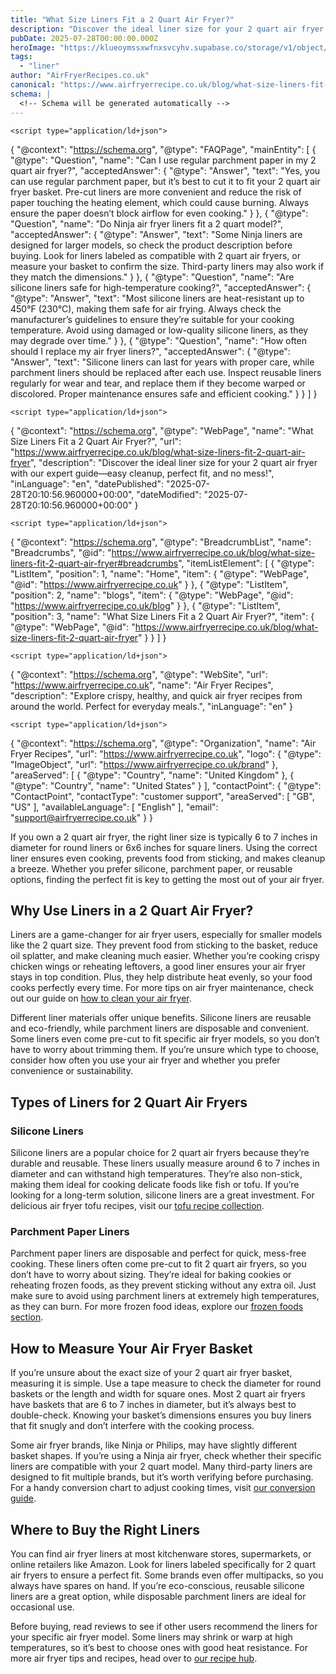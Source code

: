 ```yaml
---
title: "What Size Liners Fit a 2 Quart Air Fryer?"
description: "Discover the ideal liner size for your 2 quart air fryer with our expert guide—easy cleanup, perfect fit, and no mess!"
pubDate: 2025-07-28T00:00:00.000Z
heroImage: "https://klueoymssxwfnxsvcyhv.supabase.co/storage/v1/object/public/Shmucket/what-size-liners-fit-2-quart-air-fryer.webp"
tags:
  - "liner"
author: "AirFryerRecipes.co.uk"
canonical: "https://www.airfryerrecipe.co.uk/blog/what-size-liners-fit-2-quart-air-fryer"
schema: |
  <!-- Schema will be generated automatically -->
---
```

<script type="application/ld+json">
{
    "@context": "https://schema.org",
    "@type": "BlogPosting",
    "url": "https://www.airfryerrecipe.co.uk/blog/what-size-liners-fit-2-quart-air-fryer",
    "mainEntityOfPage": {
        "@type": "WebPage",
        "@id": "https://www.airfryerrecipe.co.uk/blog/what-size-liners-fit-2-quart-air-fryer"
    },
    "headline": "Perfect Fit: Best Liners for Your 2 Quart Air Fryer",
    "description": "Discover the ideal liner size for your 2 quart air fryer with our expert guide—easy cleanup, perfect fit, and no mess!",
    "author": {
        "@type": "Person",
        "name": "AirFryerRecipes.co.uk",
        "url": "https://www.airfryerrecipe.co.uk/about",
        "image": {
            "@type": "ImageObject",
            "url": "https://klueoymssxwfnxsvcyhv.supabase.co/storage/v1/object/public/Shmucket/Me.jpg"
        }
    },
    "publisher": {
        "@type": "Organization",
        "name": "Air Fryer Recipe",
        "logo": {
            "@type": "ImageObject",
            "url": "https://cdn.prod.website-files.com/68224a465dfe9a7ab4f57570/6844191451a8b2f1e37e63cc_Untitled%20design%20-%202025-06-05T205644.948%20(1).png"
        }
    },
    "datePublished": "2025-07-28T20:10:56.960Z",
    "dateModified": "2025-07-28T20:10:56.960Z",
    "image": {
        "@type": "ImageObject",
        "url": "https://klueoymssxwfnxsvcyhv.supabase.co/storage/v1/object/public/Shmucket/what-size-liners-fit-2-quart-air-fryer.webp"
    },
    "about": {
        "@type": "Thing",
        "name": "Liner"
    },
    "articleSection": "Liner",
    "inLanguage": "en-GB"
}
</script>

    <script type="application/ld+json">
{
    "@context": "https://schema.org",
    "@type": "FAQPage",
    "mainEntity": [
        {
            "@type": "Question",
            "name": "Can I use regular parchment paper in my 2 quart air fryer?",
            "acceptedAnswer": {
                "@type": "Answer",
                "text": "Yes, you can use regular parchment paper, but it’s best to cut it to fit your 2 quart air fryer basket. Pre-cut liners are more convenient and reduce the risk of paper touching the heating element, which could cause burning. Always ensure the paper doesn’t block airflow for even cooking."
            }
        },
        {
            "@type": "Question",
            "name": "Do Ninja air fryer liners fit a 2 quart model?",
            "acceptedAnswer": {
                "@type": "Answer",
                "text": "Some Ninja liners are designed for larger models, so check the product description before buying. Look for liners labeled as compatible with 2 quart air fryers, or measure your basket to confirm the size. Third-party liners may also work if they match the dimensions."
            }
        },
        {
            "@type": "Question",
            "name": "Are silicone liners safe for high-temperature cooking?",
            "acceptedAnswer": {
                "@type": "Answer",
                "text": "Most silicone liners are heat-resistant up to 450°F (230°C), making them safe for air frying. Always check the manufacturer’s guidelines to ensure they’re suitable for your cooking temperature. Avoid using damaged or low-quality silicone liners, as they may degrade over time."
            }
        },
        {
            "@type": "Question",
            "name": "How often should I replace my air fryer liners?",
            "acceptedAnswer": {
                "@type": "Answer",
                "text": "Silicone liners can last for years with proper care, while parchment liners should be replaced after each use. Inspect reusable liners regularly for wear and tear, and replace them if they become warped or discolored. Proper maintenance ensures safe and efficient cooking."
            }
        }
    ]
}
</script>

    <script type="application/ld+json">
{
    "@context": "https://schema.org",
    "@type": "WebPage",
    "name": "What Size Liners Fit a 2 Quart Air Fryer?",
    "url": "https://www.airfryerrecipe.co.uk/blog/what-size-liners-fit-2-quart-air-fryer",
    "description": "Discover the ideal liner size for your 2 quart air fryer with our expert guide—easy cleanup, perfect fit, and no mess!",
    "inLanguage": "en",
    "datePublished": "2025-07-28T20:10:56.960000+00:00",
    "dateModified": "2025-07-28T20:10:56.960000+00:00"
}
</script>

    <script type="application/ld+json">
{
    "@context": "https://schema.org",
    "@type": "BreadcrumbList",
    "name": "Breadcrumbs",
    "@id": "https://www.airfryerrecipe.co.uk/blog/what-size-liners-fit-2-quart-air-fryer#breadcrumbs",
    "itemListElement": [
        {
            "@type": "ListItem",
            "position": 1,
            "name": "Home",
            "item": {
                "@type": "WebPage",
                "@id": "https://www.airfryerrecipe.co.uk"
            }
        },
        {
            "@type": "ListItem",
            "position": 2,
            "name": "blogs",
            "item": {
                "@type": "WebPage",
                "@id": "https://www.airfryerrecipe.co.uk/blog"
            }
        },
        {
            "@type": "ListItem",
            "position": 3,
            "name": "What Size Liners Fit a 2 Quart Air Fryer?",
            "item": {
                "@type": "WebPage",
                "@id": "https://www.airfryerrecipe.co.uk/blog/what-size-liners-fit-2-quart-air-fryer"
            }
        }
    ]
}
</script>

    <script type="application/ld+json">
{
    "@context": "https://schema.org",
    "@type": "WebSite",
    "url": "https://www.airfryerrecipe.co.uk",
    "name": "Air Fryer Recipes",
    "description": "Explore crispy, healthy, and quick air fryer recipes from around the world. Perfect for everyday meals.",
    "inLanguage": "en"
}
</script>

    <script type="application/ld+json">
{
    "@context": "https://schema.org",
    "@type": "Organization",
    "name": "Air Fryer Recipes",
    "url": "https://www.airfryerrecipe.co.uk",
    "logo": {
        "@type": "ImageObject",
        "url": "https://www.airfryerrecipe.co.uk/brand"
    },
    "areaServed": [
        {
            "@type": "Country",
            "name": "United Kingdom"
        },
        {
            "@type": "Country",
            "name": "United States"
        }
    ],
    "contactPoint": {
        "@type": "ContactPoint",
        "contactType": "customer support",
        "areaServed": [
            "GB",
            "US"
        ],
        "availableLanguage": [
            "English"
        ],
        "email": "support@airfryerrecipe.co.uk"
    }
}
</script>

<p>If you own a 2 quart air fryer, the right liner size is typically 6 to 7 inches in diameter for round liners or 6x6 inches for square liners. Using the correct liner ensures even cooking, prevents food from sticking, and makes cleanup a breeze. Whether you prefer silicone, parchment paper, or reusable options, finding the perfect fit is key to getting the most out of your air fryer.</p>  

<h2>Why Use Liners in a 2 Quart Air Fryer?</h2>  
<p>Liners are a game-changer for air fryer users, especially for smaller models like the 2 quart size. They prevent food from sticking to the basket, reduce oil splatter, and make cleaning much easier. Whether you’re cooking crispy chicken wings or reheating leftovers, a good liner ensures your air fryer stays in top condition. Plus, they help distribute heat evenly, so your food cooks perfectly every time. For more tips on air fryer maintenance, check out our guide on <a href=https://www.airfryerrecipe.co.uk/air-fryer-cleaner>how to clean your air fryer</a>.</p>  

<p>Different liner materials offer unique benefits. Silicone liners are reusable and eco-friendly, while parchment liners are disposable and convenient. Some liners even come pre-cut to fit specific air fryer models, so you don’t have to worry about trimming them. If you’re unsure which type to choose, consider how often you use your air fryer and whether you prefer convenience or sustainability.</p>  

<h2>Types of Liners for 2 Quart Air Fryers</h2>  
<h3>Silicone Liners</h3>  
<p>Silicone liners are a popular choice for 2 quart air fryers because they’re durable and reusable. These liners usually measure around 6 to 7 inches in diameter and can withstand high temperatures. They’re also non-stick, making them ideal for cooking delicate foods like fish or tofu. If you’re looking for a long-term solution, silicone liners are a great investment. For delicious air fryer tofu recipes, visit our <a href=https://www.airfryerrecipe.co.uk/recipe-category/tofu>tofu recipe collection</a>.</p>  

<h3>Parchment Paper Liners</h3>  
<p>Parchment paper liners are disposable and perfect for quick, mess-free cooking. These liners often come pre-cut to fit 2 quart air fryers, so you don’t have to worry about sizing. They’re ideal for baking cookies or reheating frozen foods, as they prevent sticking without any extra oil. Just make sure to avoid using parchment liners at extremely high temperatures, as they can burn. For more frozen food ideas, explore our <a href=https://www.airfryerrecipe.co.uk/recipe-category/frozen-foods>frozen foods section</a>.</p>  

<h2>How to Measure Your Air Fryer Basket</h2>  
<p>If you’re unsure about the exact size of your 2 quart air fryer basket, measuring it is simple. Use a tape measure to check the diameter for round baskets or the length and width for square ones. Most 2 quart air fryers have baskets that are 6 to 7 inches in diameter, but it’s always best to double-check. Knowing your basket’s dimensions ensures you buy liners that fit snugly and don’t interfere with the cooking process.</p>  

<p>Some air fryer brands, like Ninja or Philips, may have slightly different basket shapes. If you’re using a Ninja air fryer, check whether their specific liners are compatible with your 2 quart model. Many third-party liners are designed to fit multiple brands, but it’s worth verifying before purchasing. For a handy conversion chart to adjust cooking times, visit <a href=https://www.airfryerrecipe.co.uk/air-fryer-conversion-chart>our conversion guide</a>.</p>  

<h2>Where to Buy the Right Liners</h2>  
<p>You can find air fryer liners at most kitchenware stores, supermarkets, or online retailers like Amazon. Look for liners labeled specifically for 2 quart air fryers to ensure a perfect fit. Some brands even offer multipacks, so you always have spares on hand. If you’re eco-conscious, reusable silicone liners are a great option, while disposable parchment liners are ideal for occasional use.</p>  

<p>Before buying, read reviews to see if other users recommend the liners for your specific air fryer model. Some liners may shrink or warp at high temperatures, so it’s best to choose ones with good heat resistance. For more air fryer tips and recipes, head over to <a href=https://www.airfryerrecipe.co.uk/recipes>our recipe hub</a>.</p>
